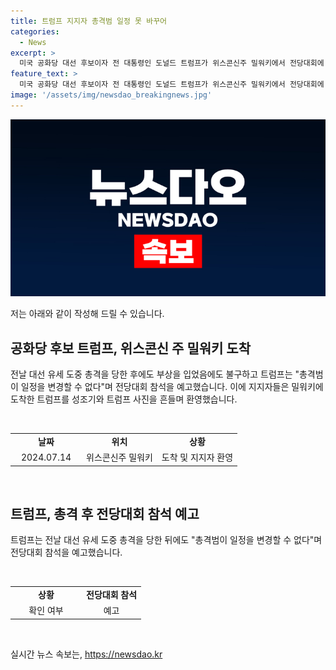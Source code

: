 ```yaml
---
title: 트럼프 지지자 총격범 일정 못 바꾸어
categories:
  - News
excerpt: >
  미국 공화당 대선 후보이자 전 대통령인 도널드 트럼프가 위스콘신주 밀워키에서 전당대회에 참석하기 위해 도착했다. 지지자들은 성조기를 휘두르며 환영했고, 트럼프는 전날 총격을 당한 상태지만 총격범이 일정을 변경할 수 없다며 전당대회 참석을 예고했다.
feature_text: >
  미국 공화당 대선 후보이자 전 대통령인 도널드 트럼프가 위스콘신주 밀워키에서 전당대회에 참석하기 위해 도착했다. 지지자들은 성조기를 휘두르며 환영했고, 트럼프는 전날 총격을 당한 상태지만 총격범이 일정을 변경할 수 없다며 전당대회 참석을 예고했다.
image: '/assets/img/newsdao_breakingnews.jpg'
---
```


<p><img src="/assets/img/newsdao_breakingnews.jpg" alt="flaretime 속보" /></p>

<p>저는 아래와 같이 작성해 드릴 수 있습니다.</p>

<h2 data-ke-size="size26">공화당 후보 트럼프, 위스콘신 주 밀워키 도착</h2>

<p>전날 대선 유세 도중 총격을 당한 후에도 부상을 입었음에도 불구하고 트럼프는 "총격범이 일정을 변경할 수 없다"며 전당대회 참석을 예고했습니다. 이에 지지자들은 밀워키에 도착한 트럼프를 성조기와 트럼프 사진을 흔들며 환영했습니다.</p>

<p data-ke-size="size16">&nbsp;</p>

<table>
  <tbody>
    <tr>
      <td style="text-align: center; width: 100px; height: 17px;"><b>날짜</b></td>
      <td style="text-align: center; height: 17px;"><b>위치</b></td>
      <td style="text-align: center; height: 17px;"><b>상황</b></td>
    </tr>
    <tr>
      <td style="text-align: center; height: 17px;">2024.07.14</td>
      <td style="text-align: center; height: 17px;">위스콘신주 밀워키</td>
      <td style="text-align: center; height: 17px;">도착 및 지지자 환영</td>
    </tr>
  </tbody>
</table>

<p data-ke-size="size16">&nbsp;</p>

<h2 data-ke-size="size26">트럼프, 총격 후 전당대회 참석 예고</h2>

<p>트럼프는 전날 대선 유세 도중 총격을 당한 뒤에도 "총격범이 일정을 변경할 수 없다"며 전당대회 참석을 예고했습니다. </p>

<p data-ke-size="size16">&nbsp;</p>

<table>
  <tbody>
    <tr>
      <td style="text-align: center; width: 100px; height: 17px;"><b>상황</b></td>
      <td style="text-align: center; height: 17px;"><b>전당대회 참석</b></td>
    </tr>
    <tr>
      <td style="text-align: center; height: 17px;">확인 여부</td>
      <td style="text-align: center; height: 17px;">예고</td>
    </tr>
  </tbody>
</table>

<p data-ke-size="size16">&nbsp;</p>
실시간 뉴스 속보는, <a href="https://newsdao.kr" rel="dofollow">https://newsdao.kr</a>


